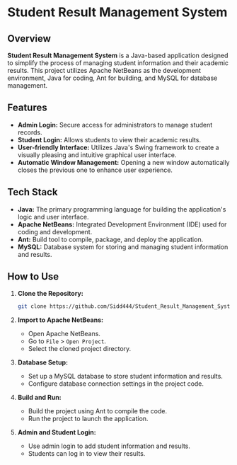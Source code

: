 # Student Result Management System

## Overview

**Student Result Management System** is a Java-based application designed to simplify the process of managing student information and their academic results. This project utilizes Apache NetBeans as the development environment, Java for coding, Ant for building, and MySQL for database management.

## Features

- **Admin Login:** Secure access for administrators to manage student records.
- **Student Login:** Allows students to view their academic results.
- **User-friendly Interface:** Utilizes Java's Swing framework to create a visually pleasing and intuitive graphical user interface.
- **Automatic Window Management:** Opening a new window automatically closes the previous one to enhance user experience.

## Tech Stack

- **Java:** The primary programming language for building the application's logic and user interface.
- **Apache NetBeans:** Integrated Development Environment (IDE) used for coding and development.
- **Ant:** Build tool to compile, package, and deploy the application.
- **MySQL:** Database system for storing and managing student information and results.

## How to Use

1. **Clone the Repository:**
   ```bash
   git clone https://github.com/Sidd444/Student_Result_Management_System.git
   ```

2. **Import to Apache NetBeans:**
   - Open Apache NetBeans.
   - Go to `File` > `Open Project`.
   - Select the cloned project directory.

3. **Database Setup:**
   - Set up a MySQL database to store student information and results.
   - Configure database connection settings in the project code.

4. **Build and Run:**
   - Build the project using Ant to compile the code.
   - Run the project to launch the application.
  
5. **Admin and Student Login:**
   - Use admin login to add student information and results.
   - Students can log in to view their results.



 

